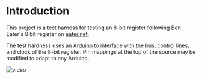 Introduction
============

This project is a test harness for testing an 8-bit register following Ben Eater's 8 bit register on [eater.net](https://eater.net/).

The test hardness uses an Arduino to interface with the bus, control lines, and clock of the 8-bit register. Pin mappings at the top of the source may be modified to adapt to any Arduino.

![video](https://i.imgur.com/ipeK2jY.gifv)
